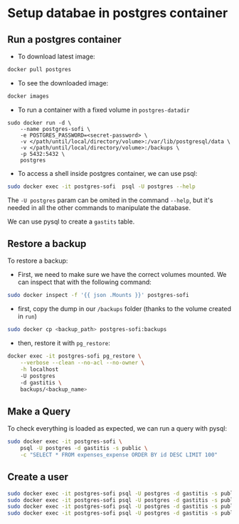 # Setup databae in postgres container

## Run a postgres container

- To download latest image:
```bash
docker pull postgres
```

- To see the downloaded image:
```bash
docker images
```

- To run a container with a fixed volume in `postgres-datadir`
```
sudo docker run -d \
    --name postgres-sofi \
    -e POSTGRES_PASSWORD=<secret-password> \
    -v </path/until/local/directory/volume>:/var/lib/postgresql/data \
    -v </path/until/local/directory/volume>:/backups \
    -p 5432:5432 \
    postgres
```

- To access a shell inside postgres container, we can use psql:

```bash
sudo docker exec -it postgres-sofi  psql -U postgres --help
```

The `-U postgres` param can be omited in the command `--help`, but it's needed in all
the other commands to manipulate the database.

We can use pysql to create a `gastits` table.

## Restore a backup

To restore a backup:

- First, we need to make sure we have the correct volumes mounted. We can inspect that
with the following command:

```bash
sudo docker inspect -f '{{ json .Mounts }}' postgres-sofi
```

- first, copy the dump in our `/backups` folder (thanks to the volume created in `run`)
```bash
sudo docker cp <backup_path> postgres-sofi:backups
```

- then, restore it with `pg_restore`:
```bash
docker exec -it postgres-sofi pg_restore \
    --verbose --clean --no-acl --no-owner \
    -h localhost 
    -U postgres
    -d gastitis \
    backups/<backup_name>
```

## Make a Query

To check everything is loaded as expected, we can run a query with pysql:
```bash
sudo docker exec -it postgres-sofi \
    psql -U postgres -d gastitis -s public \
    -c "SELECT * FROM expenses_expense ORDER BY id DESC LIMIT 100"
```

## Create a user
```bash
sudo docker exec -it postgres-sofi psql -U postgres -d gastitis -s public -c "CREATE ROLE your_user WITH LOGIN PASSWORD 'your_password'"
sudo docker exec -it postgres-sofi psql -U postgres -d gastitis -s public -c "GRANT ALL ON DATABASE gastitis TO your_user"
sudo docker exec -it postgres-sofi psql -U postgres -d gastitis -s public -c "GRANT ALL ON ALL SEQUENCES IN SCHEMA public TO your_user"
sudo docker exec -it postgres-sofi psql -U postgres -d gastitis -s public -c "GRANT ALL ON ALL TABLES IN SCHEMA public TO your_user"
```
